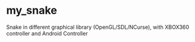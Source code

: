 my_snake
========

Snake in different graphical library (OpenGL/SDL/NCurse), with XBOX360 controller and Android Controller

